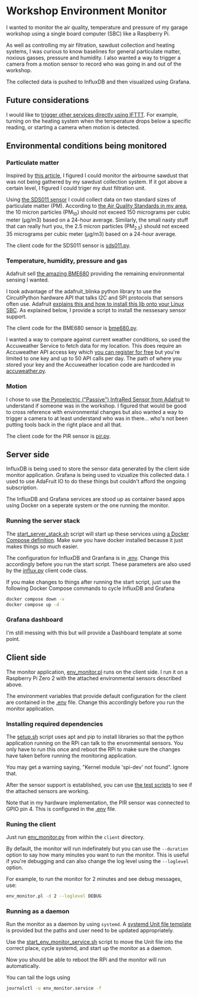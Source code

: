 # Workshop Environment Monitor

I wanted to monitor the air quality, temperature and pressure of my garage workshop using a single board computer (SBC) like a Raspberry Pi.

As well as controlling my air filtration, sawdust collection and heating systems, I was curious to know baselines for general particulate matter, noxious gasses, pressure and humidity. I also wanted a way to trigger a camera from a motion sensor to record who was going in and out of the workshop.

The collected data is pushed to InfluxDB and then visualized using Grafana.

## Future considerations

I would like to [trigger other services directly using IFTTT](https://platform.ifttt.com/docs/connect_api). For example, turning on the heating system when the temperature drops below a specific reading, or starting a camera when motion is detected.

## Environmental conditions being monitored

### Particulate matter

Inspired by [this article](https://www.raspberrypi.com/news/monitor-air-quality-with-a-raspberry-pi/), I figured I could monitor the airbourne sawdust that was not being gathered by my sawdust collection system. If it got above a certain level, I figured I could triger my dust filtration unit.

Using [the SDS011 sensor](https://microcontrollerslab.com/wp-content/uploads/2020/12/NonA-PM-SDS011-Dust-sensor-datasheet.pdf) I could collect data on two standard sizes of particulate matter (PM). According to [the Air Quality Standards in my area](https://www3.epa.gov/region1/airquality/pm-aq-standards.html), the 10 micron particles (PM<sub>10</sub>) should not exceed 150 micrograms per cubic meter (μg/m3) based on a 24-hour average. Similarly, the small nasty stuff that can really hurt you, the 2.5 micron particles (PM<sub>2.5</sub>) should not exceed 35 micrograms per cubic meter (μg/m3) based on a 24-hour average.

The client code for the SDS011 sensor is [sds011.py](client/env_monitor/sds011.py).

### Temperature, humidity, pressure and gas

Adafruit sell [the amazing BME680](https://learn.adafruit.com/adafruit-bme680-humidity-temperature-barometic-pressure-voc-gas) providing the remaining environmental sensing I wanted.

I took advantage of the adafruit_blinka python library to use the CircuitPython hardware API that talks I2C and SPI protocols that sensors often use. Adafruit [explains this and how to install this lib onto your Linux SBC](https://learn.adafruit.com/circuitpython-on-raspberrypi-linux/installing-circuitpython-on-raspberry-pi). As explained below, I provide a script to install the nessesary sensor support.

The client code for the BME680 sensor is [bme680.py](client/env_monitor/bme680.py).

I wanted a way to compare against current weather conditions, so used the Accuweather Service to fetch data for my location. This does require an Accuweather API access key which [you can register for free](https://developer.accuweather.com) but you're limited to one key and up to 50 API calls per day. The path of where you stored your key and the Accuweather location code are hardcoded in [accuweather.py](client/env_monitor/accuweather.py).

### Motion

I chose to use [the Pyroelectric ("Passive") InfraRed Sensor from Adafruit](https://learn.adafruit.com/pir-passive-infrared-proximity-motion-sensor) to understand if someone was in the workshop. I figured that would be good to cross reference with environmental changes but also wanted a way to trigger a camera to at least understand who was in there... who's not been putting tools back in the right place and all that.

The client code for the PIR sensor is [pir.py](client/env_monitor/pir.py).

## Server side

InfluxDB is being used to store the sensor data generated by the client side monitor application. Grafana is being used to vizualize this collected data. I used to use AdaFruit IO to do these things but couldn't afford the ongoing subscription.

The InfluxDB and Grafana services are stood up as container based apps using Docker on a seperate system or the one running the monitor.

### Running the server stack

The [start_server_stack.sh](server/start_server_stack.sh) script will start up these services using [a Docker Compose definition](server/docker-compose.yml). Make sure you have docker installed because it just makes things so much easier.

The configuration for InfluxDB and Granfana is in [.env](server/.env). Change this accordingly before you run the start script. These parameters are also used by the [influx.py](client/env_monitor/influx.py) client code class.

If you make changes to things after running the start script, just use the following Docker Compose commands to cycle InfluxDB and Grafana

```bash
docker compose down -v
docker compose up -d
```

### Grafana dashboard

I'm still messing with this but will provide a Dashboard template at some point.

## Client side

The monitor application, [env_monitor.pl](client/env_monitor.py) runs on the client side. I run it on a Raspberry Pi Zero 2 with the attached environmental sensors described above.

The environment variables that provide default configuration for the client are contained in the [.env](client/.env) file. Change this accordingly before you run the monitor application.

### Installing required dependencies

The [setup.sh](client/setup.sh) script uses apt and pip to install libraries so that the python application running on the RPi can talk to the envornmental sensors. You only have to run this once and reboot the RPi to make sure the changes have taken before running the monitoring application.

You may get a warning saying, "Kernel module 'spi-dev' not found". Ignore that.

After the sensor support is established, you can use [the test scripts](/client/test/) to see if the attached sensors are working.

Note that in my hardware implementation, the PIR sensor was connected to GPIO pin 4. This is configured in the [.env](client/.env) file.

### Runing the client

Just run [env_monitor.py](client/env_monitor.py) from within the `client` directory.

By default, the monitor will run indefinately but you can use the `--duration` option to say how many minutes you want to run the monitor. This is useful if you're debugging and can also change the log level using the `--loglevel` option.

For example, to run the monitor for 2 minutes and see debug messages, use:

``` bash
env_monitor.pl -d 2 --loglevel DEBUG
```

### Running as a daemon

Run the monitor as a daemon by using `systemd`. A [systemd Unit file template](client/env_monitor.service.template) is provided but the paths and user need to be updated appropriately.

Use the [start_env_monitor_service.sh](client/start_env_monitor_service.sh) script to move the Unit file into the correct place, cycle systemd, and start up the monitor as a daemon.

Now you should be able to reboot the RPi and the monitor will run automatically.

You can tail the logs using

```bash
journalctl -u env_monitor.service -f
```
